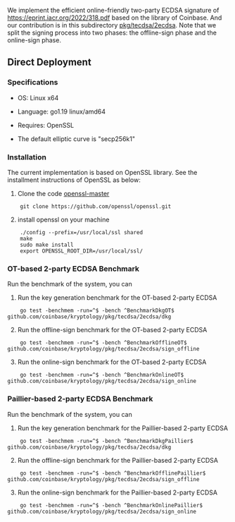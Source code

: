 We implement the efficient online-friendly two-party ECDSA signature of https://eprint.iacr.org/2022/318.pdf based on the library of Coinbase. And our contribution is in this subdirectory [pkg/tecdsa/2ecdsa](pkg/tecdsa/2ecdsa). Note that we split the signing process into two phases: the offline-sign phase and the online-sign phase.

## Direct Deployment 

### Specifications

- OS: Linux x64

- Language: go1.19 linux/amd64

- Requires: OpenSSL

- The default elliptic curve is "secp256k1"

### Installation

The current implementation is based on OpenSSL library. See the installment instructions of OpenSSL as below:  

1. Clone the code [openssl-master](https://github.com/openssl/openssl.git)

```
    git clone https://github.com/openssl/openssl.git
```

2. install openssl on your machine

```
    ./config --prefix=/usr/local/ssl shared
    make 
    sudo make install
    export OPENSSL_ROOT_DIR=/usr/local/ssl/
```
### OT-based 2-party ECDSA Benchmark

Run the benchmark of the system, you can 

1. Run the key generation benchmark for the OT-based 2-party ECDSA 

```
    go test -benchmem -run=^$ -bench ^BenchmarkDkgOT$ github.com/coinbase/kryptology/pkg/tecdsa/2ecdsa/dkg
```
2. Run the offline-sign benchmark for the OT-based 2-party ECDSA 

```
    go test -benchmem -run=^$ -bench ^BenchmarkOfflineOT$ github.com/coinbase/kryptology/pkg/tecdsa/2ecdsa/sign_offline
```

3. Run the online-sign benchmark for the OT-based 2-party ECDSA 

```
    go test -benchmem -run=^$ -bench ^BenchmarkOnlineOT$ github.com/coinbase/kryptology/pkg/tecdsa/2ecdsa/sign_online
```

### Paillier-based 2-party ECDSA Benchmark

Run the benchmark of the system, you can 

1. Run the key generation benchmark for the Paillier-based 2-party ECDSA 

```
    go test -benchmem -run=^$ -bench ^BenchmarkDkgPaillier$ github.com/coinbase/kryptology/pkg/tecdsa/2ecdsa/dkg
```
2. Run the offline-sign benchmark for the Paillier-based 2-party ECDSA 

```
    go test -benchmem -run=^$ -bench ^BenchmarkOfflinePaillier$ github.com/coinbase/kryptology/pkg/tecdsa/2ecdsa/sign_offline
```

3. Run the online-sign benchmark for the Paillier-based 2-party ECDSA 

```
    go test -benchmem -run=^$ -bench ^BenchmarkOnlinePaillier$ github.com/coinbase/kryptology/pkg/tecdsa/2ecdsa/sign_online
```
